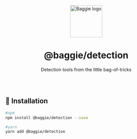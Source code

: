 <div align="center">
  <img alt="Baggie logo" src="https://github.com/larsmunkholm/baggie/raw/master/graphics/baggie.svg" height="100" />
</div>

<div align="center">
  <h1>@baggie/detection</h1>
  <p>Detection tools from the little bag-of-tricks</p>
  <br>
  <br>
</div>

## 🚀 Installation
```bash
#npm
npm install @baggie/detection --save

#yarn
yarn add @baggie/detection
```
